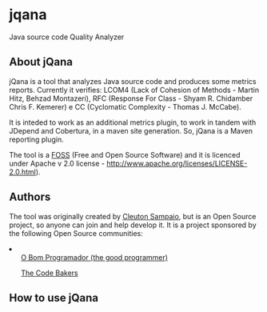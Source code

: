 jqana
=====

Java source code Quality Analyzer

About jQana
-----------

jQana is a tool that analyzes Java source code and produces some metrics reports. Currently it verifies: LCOM4 (Lack of Cohesion of Methods - Martin Hitz, Behzad Montazeri), RFC (Response For Class - Shyam R. Chidamber
Chris F. Kemerer) e CC (Cyclomatic Complexity - Thomas J. McCabe).

It is inteded to work as an additional metrics plugin, to work in tandem with JDepend and Cobertura, in a maven site generation. So, jQana is a Maven reporting plugin.

The tool is a <a href="http://en.wikipedia.org/wiki/Free_and_open-source_software">FOSS</a> (Free and Open Source Software) and it is licenced under Apache v 2.0 license - http://www.apache.org/licenses/LICENSE-2.0.html).

Authors
-------

The tool was originally created by <a href="https://plus.google.com/u/0/104840154989974387350/posts?tab=XX">Cleuton Sampaio</a>, but is an Open Source project, so anyone can join and help develop it. It is a project sponsored by the following Open Source communities:
<li>
<ul><a href="http://www.obomprogramador.com">O Bom Programador (the good programmer)</a></ul>
<ul><a href="http://www.thecodebakers.org">The Code Bakers</a></ul>
</li>

How to use jQana
----------------